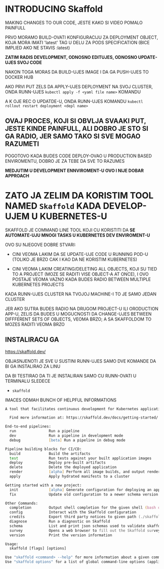 # INTRODUCING Skaffold

MAKING CHANGES TO OUR CODE, JESTE KAKO SI VIDEO POMALO PAINFULL

PRVO MORAMO BUILD-OVATI KONFIGURACIJU ZA DEPLOYMENT OBJECT, KOJA MORA IMATI 'latest' TAG U DELU ZA PODS SPECIFICATION (BICE IMPLIED AKO NE STAVIS :latest)

**ZATIM RADIS DEVELOPMENT, ODNOSNO EDITUJES, ODNOSNO UPDATE-UJES SVOJ CODE**

NAKON TOGA MORAS DA BUILD-UJES IMAGE I DA GA PUSH-UJES TO DOCKER HUB

AKO PRVI PUT ZELS DA APPLY-UJES DEPLOYMENT NA SVOJ CLUSTER, ONDA RUNN-UJES `kubectl apply -f <yaml file name>` KOMANDU

A K OJE REC O UPDATDE-U, ONDA RUNN-UJES KOMANDU `kubectl rollout restart deployment <depl name>`

## OVAJ PROCES, KOJI SI OBVLJA SVAAKI PUT, JESTE KINDE PAINFULL, ALI DOBRO JE STO SI GA RADIO, JER SAMO TAKO SI SVE MOGAO RAZUMETI

POGOTOVO KADA BUDES CODE DEPLOY-OVAO U PRODUCTION BASED ENVIROMENTU, DOBRO JE ZA TEBE DA SVE TO RAZUMES

**MEDJUTIM U DEVELOPMENT ENNVIROMENT-U OVO I NIJE DOBAR APPROACH**

# ZATO JA ZELIM DA KORISTIM TOOL NAMED `Skaffold` KADA DEVELOP-UJEM U KUBERNETES-U

SKAFFOLD JE COMMAND LINE TOOL KOJI CU KORISTITI DA **SE AUTOMATE-UJU MNOGI TASKS U KUBERNETES DEV ENVIROMENT-U**

OVO SU NJEGOVE DOBRE STVARI:

- CINI VEOMA LAKIM DA SE UPDATE-UJE CODE U RUNNING POD-U (TOLIKO JE BRZO CAK I KAO DA NE KORISTIM KUBERNETES)

- CINI VEOMA LAKIM CREATING/DELETING ALL OBJECTS, KOJI SU TIED TO A PROJECT (MOZE SE RADITI VISE OBJECT-A AT ONCE), I OVO POSTAJE VEOMA VAZNO KADA BUDES RADIO BETWEEN MULTIPLE KUBERNETES PROJECTS

KADA RUNN-UJES CLUSTER NA TVOJOJ MACHINE-I TO JE SAMO JEDAN CLUSTER

JER AKO SUTRA BUDES RADIO NA DRUGOM PROJECT-U ILI ORODUCTION APP-U, ZELIS DA BUDES U MOGUCNOSTI DA CHANGE-UJES BETWEEN DIFFFERENT SETS OF OBJECTS, VEOMA BRZO; A SA SKAFFOLDOM TO MOZES RADITI VEOMA BRZO

## INSTALIRACU GA

<https://skaffold.dev/>

OBJASNJENOTI JE SVE U SUSTINI RUNN-UJES SAMO DVE KOMANDE DA BI GA INSTALIRAO ZA LINU

DA BI TESTIRAO DA TI JE INSTALIRAN SAMO CU RUNN-OVATI U TERMINALU SLEDECE

- `skaffold`

IMACES ODMAH BUNCH OF HELPFUL INFORMATIONS

```zsh
A tool that facilitates continuous development for Kubernetes applications.

  Find more information at: https://skaffold.dev/docs/getting-started/

End-to-end pipelines:
  run               Run a pipeline
  dev               Run a pipeline in development mode
  debug             [beta] Run a pipeline in debug mode

Pipeline building blocks for CI/CD:
  build             Build the artifacts
  test              Run tests against your built application images
  deploy            Deploy pre-built artifacts
  delete            Delete the deployed application
  render            [alpha] Perform all image builds, and output rendered Kubernetes manifests
  apply             Apply hydrated manifests to a cluster

Getting started with a new project:
  init              [alpha] Generate configuration for deploying an application
  fix               Update old configuration to a newer schema version

Other Commands:
  completion        Output shell completion for the given shell (bash or zsh)
  config            Interact with the Skaffold configuration
  credits           Export third party notices to given path (./skaffold-credits by default)
  diagnose          Run a diagnostic on Skaffold
  schema            List and print json schemas used to validate skaffold.yaml configuration
  survey            Opens a web browser to fill out the Skaffold survey
  version           Print the version information

Usage:
  skaffold [flags] [options]

Use "skaffold <command> --help" for more information about a given command.
Use "skaffold options" for a list of global command-line options (applies to all commands).
```

